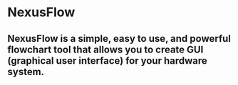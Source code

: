 # NexusFlow
## NexusFlow is a simple, easy to use, and powerful flowchart tool that allows you to create GUI (graphical user interface) for your hardware system.


